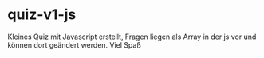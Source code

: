 # quiz-v1-js
 Kleines Quiz mit Javascript erstellt, Fragen liegen als Array in der js vor und können dort geändert werden. Viel Spaß
